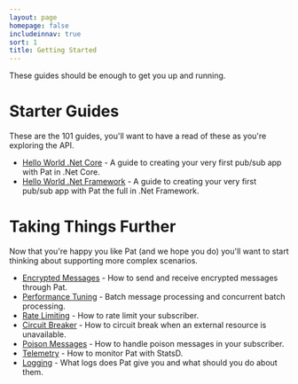 ```yaml
---
layout: page
homepage: false
includeinnav: true
sort: 1
title: Getting Started
---
```


These guides should be enough to get you up and running.

# Starter Guides

These are the 101 guides, you'll want to have a read of these as you're exploring the API.

 - [Hello World .Net Core](hello-world-dotnetcore.html) - A guide to creating your very first pub/sub app with Pat in .Net Core.
 - [Hello World .Net Framework](hello-world-netframework.html) - A guide to creating your very first pub/sub app with Pat the full in .Net Framework.

# Taking Things Further

Now that you're happy you like Pat (and we hope you do) you'll want to start thinking about supporting more complex scenarios.

 - [Encrypted Messages](encrypted-messages) - How to send and receive encrypted messages through Pat.
 - [Performance Tuning](performance-tuning.html) - Batch message processing and concurrent batch processing.
 - [Rate Limiting](rate-limiting.html) - How to rate limit your subscriber.
 - [Circuit Breaker](circuit-breaker.html) - How to circuit break when an external resource is unavailable.
 - [Poison Messages](poison-messages.html) - How to handle poison messages in your subscriber.
 - [Telemetry](telemetry.html) - How to monitor Pat with StatsD.
 - [Logging](logging.html) - What logs does Pat give you and what should you do about them.
